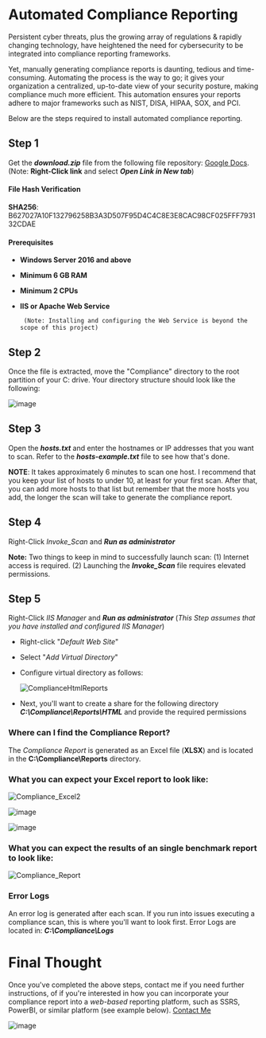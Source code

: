# Automated Compliance Reporting
Persistent cyber threats, plus the growing array of regulations & rapidly changing technology, have heightened the need for cybersecurity to be integrated into compliance reporting frameworks.

Yet, manually generating compliance reports is daunting, tedious and time-consuming. Automating the process is the way to go; it gives your organization a centralized, up-to-date view of your security posture, making compliance much more efficient. This automation ensures your reports adhere to major frameworks such as NIST, DISA, HIPAA, SOX, and PCI.  

Below are the steps required to install automated compliance reporting.

## Step 1
Get the **_download.zip_** file from the following file repository: [Google Docs](https://drive.google.com/file/d/12cd3b3yBbCkKTxQPhC9VpKvSl-wb0c3N/view?usp=sharing). (Note: **Right-Click link** and select **_Open Link in New tab_**)
#### File Hash Verification
**SHA256**: B627027A10F132796258B3A3D507F95D4C4C8E3E8CAC98CF025FFF793132CDAE 
#### Prerequisites
+ **Windows Server 2016 and above**
+ **Minimum 6 GB RAM**
+ **Minimum 2 CPUs**
+ **IIS or Apache Web Service**

       (Note: Installing and configuring the Web Service is beyond the scope of this project)

## Step 2
Once the file is extracted, move the "Compliance" directory to the root partition of your C: drive. Your directory structure should look like the following:

![image](https://github.com/peterrod54/Compliance/assets/57069647/6da2efbc-1b16-4db7-ac99-b96e59a20aa8)

## Step 3
Open the **_hosts.txt_** and enter the hostnames or IP addresses that you want to scan. Refer to the **_hosts_-_example.txt_** file to see how that's done.

**NOTE**: It takes approximately 6 minutes to scan one host.  I recommend that you keep your list of hosts to under 10, at least for your first scan.  After that, you can add more hosts to that list but remember that the more hosts you add, the longer the scan will take to generate the compliance report.

## Step 4

Right-Click _Invoke_Scan_ and **_Run as administrator_**

**Note:** Two things to keep in mind to successfully launch scan:
(1) Internet access is required.
(2) Launching the **_Invoke_Scan_** file requires elevated permissions.

## Step 5

Right-Click _IIS Manager_ and **_Run as administrator_** (_This Step assumes that you have installed and configured IIS Manager_)
+ Right-click "_Default Web Site_"
+ Select "_Add Virtual Directory_"
+ Configure virtual directory as follows:

  ![ComplianceHtmlReports](https://github.com/user-attachments/assets/4ff696ce-933a-46cb-89be-ddf0baef31a5)

+ Next, you'll want to create a share for the following directory **_C:\Compliance\Reports\HTML_** and provide the required permissions


### Where can I find the Compliance Report?
The _Compliance Report_ is generated as an Excel file (**XLSX**) and is located in the **C:\Compliance\Reports** directory.

### What you can expect your Excel report to look like:
![Compliance_Excel2](https://github.com/peterrod54/Compliance/assets/57069647/ff60449b-1d94-4f09-9740-22f7b7fc913f)

![image](https://github.com/peterrod54/Compliance/assets/57069647/66781262-6fea-479a-8575-4b1c3ed57e24)

![image](https://github.com/peterrod54/Compliance/assets/57069647/74423c72-f4e8-4ccf-80a8-07bfe132c54e)


### What you can expect the results of an single benchmark report to look like:
![Compliance_Report](https://github.com/peterrod54/Compliance/assets/57069647/7175933b-f1c1-4b68-b8eb-3745043b0055)

### Error Logs

An error log is generated after each scan. If you run into issues executing a compliance scan, this is where you'll want to look first. Error Logs are located in: **_C:\Compliance\Logs_**

# Final Thought
Once you've completed the above steps, contact me if you need further instructions, of if you're interested in how you can incorporate your compliance report into a _web-based_ reporting platform, such as SSRS, PowerBI, or similar platform (see example below). [Contact Me](mailto:peter@variacom.com)

![image](https://github.com/peterrod54/Compliance/assets/57069647/77b36f61-0950-4508-aaf8-2de182c25be2)

